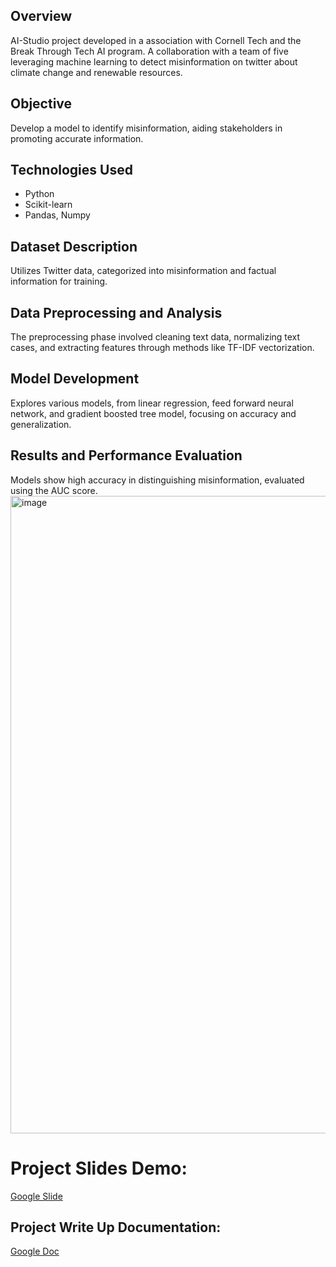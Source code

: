 ## Overview
AI-Studio project developed in a association with Cornell Tech and the Break Through Tech AI program. A collaboration with a team of five leveraging machine learning to detect misinformation on twitter about climate change and renewable resources.

## Objective
Develop a model to identify misinformation, aiding stakeholders in promoting accurate information.

## Technologies Used
- Python
- Scikit-learn
- Pandas, Numpy

## Dataset Description
Utilizes Twitter data, categorized into misinformation and factual information for training.

## Data Preprocessing and Analysis
The preprocessing phase involved cleaning text data, normalizing text cases, and extracting features through methods like TF-IDF vectorization.

## Model Development
Explores various models, from linear regression, feed forward neural network, and gradient boosted tree model, focusing on accuracy and generalization.

## Results and Performance Evaluation
Models show high accuracy in distinguishing misinformation, evaluated using the AUC score.
<img width="1020" alt="image" src="https://github.com/arib0903/UNICC-Project/assets/44532267/2fa214cf-8be8-4aaa-ba7f-c5a837c84b6f">

# Project Slides Demo:
<a href = "https://docs.google.com/presentation/d/1A8BgKQWC7789kjiyyd6CZS8qLbEVza5nySSheqnGMmY/edit#slide=id.g16a6a87d4ab_0_0">Google Slide</a>

## Project Write Up Documentation:
<a href = "https://docs.google.com/document/d/1lAXT3n8fM4GWBQeDVuhs1oNQdCxpAU7_quWoeShOcIA/edit?usp=sharing">Google Doc</a>





